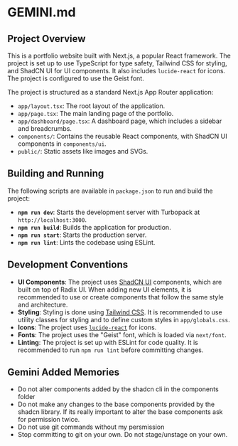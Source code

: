 # GEMINI.md

## Project Overview

This is a portfolio website built with Next.js, a popular React framework. The project is set up to use TypeScript for type safety, Tailwind CSS for styling, and ShadCN UI for UI components. It also includes `lucide-react` for icons. The project is configured to use the Geist font.

The project is structured as a standard Next.js App Router application:

-   `app/layout.tsx`: The root layout of the application.
-   `app/page.tsx`: The main landing page of the portfolio.
-   `app/dashboard/page.tsx`: A dashboard page, which includes a sidebar and breadcrumbs.
-   `components/`: Contains the reusable React components, with ShadCN UI components in `components/ui`.
-   `public/`: Static assets like images and SVGs.

## Building and Running

The following scripts are available in `package.json` to run and build the project:

-   **`npm run dev`**: Starts the development server with Turbopack at `http://localhost:3000`.
-   **`npm run build`**: Builds the application for production.
-   **`npm run start`**: Starts the production server.
-   **`npm run lint`**: Lints the codebase using ESLint.

## Development Conventions

-   **UI Components**: The project uses [ShadCN UI](https://ui.shadcn.com/) components, which are built on top of Radix UI. When adding new UI elements, it is recommended to use or create components that follow the same style and architecture.
-   **Styling**: Styling is done using [Tailwind CSS](https://tailwindcss.com/). It is recommended to use utility classes for styling and to define custom styles in `app/globals.css`.
-   **Icons**: The project uses [`lucide-react`](https://lucide.dev/guide/packages/lucide-react) for icons.
-   **Fonts**: The project uses the "Geist" font, which is loaded via `next/font`.
-   **Linting**: The project is set up with ESLint for code quality. It is recommended to run `npm run lint` before committing changes.

## Gemini Added Memories
- Do not alter components added by the shadcn cli in the components folder
- Do not make any changes to the base components provided by the shadcn library. If its really important to alter the base components ask for permission twice.
- Do not use git commands without my persmission
- Stop committing to git on your own. Do not stage/unstage on your own.
